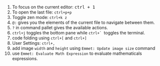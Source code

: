 1. To focus on the current editor: <kbd>ctrl + 1</kbd>
2. To open the last file: `ctrl+p+p`
3. Toggle zen mode: `ctrl+k z`
4. `@:` gives you the elements of the current file to navigate between them.
5. `?` in command pallet gives the available actions.
6. `ctrl+j` toggles the bottom pane while ``ctrl+` ``toggles the terminal.
7. code folding using `ctrl+[` and `ctrl+]`
8. User Settings: `ctrl+,`
9. add image `width` and `height` using `Emmet: Update image size` command
10. use `Emmet: Evaluate Math Expression` to evaluate mathematicals expressions.
